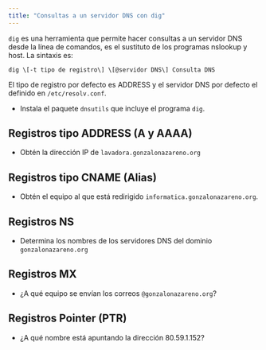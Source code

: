 ```yaml
---
title: "Consultas a un servidor DNS con dig"
---
```


`dig` es una herramienta que permite hacer consultas a un servidor DNS desde la línea de comandos, es el sustituto de los programas nslookup y host. La sintaxis es:

    dig \[-t tipo de registro\] \[@servidor DNS\] Consulta DNS

El tipo de registro por defecto es ADDRESS y el servidor DNS por defecto el definido en `/etc/resolv.conf`. 

* Instala el paquete `dnsutils` que incluye el programa `dig`.

## Registros tipo ADDRESS (A y AAAA)

* Obtén la dirección IP de `lavadora.gonzalonazareno.org`

## Registros tipo CNAME (Alias)

* Obtén el equipo al que está redirigido `informatica.gonzalonazareno.org`.

## Registros NS

* Determina los nombres de los servidores DNS del dominio `gonzalonazareno.org`

## Registros MX

* ¿A qué equipo se envían los correos `@gonzalonazareno.org`?

## Registros Pointer (PTR)

* ¿A qué nombre está apuntando la dirección 80.59.1.152?